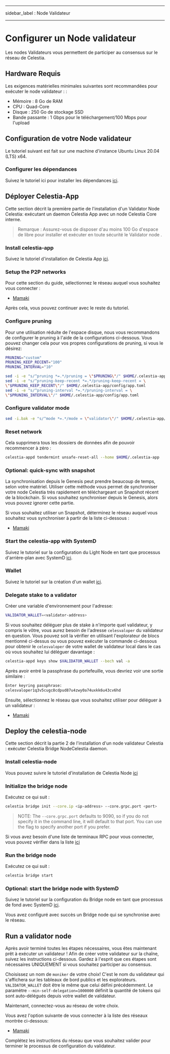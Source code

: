 - - -
sidebar_label : Node Validateur
- - -

# Configurer un Node validateur

Les nodes Validateurs vous permettent de participer au consensus sur le réseau de Celestia.

## Hardware Requis

Les exigences matérielles minimales suivantes sont recommandées pour exécuter le node validateur : :

* Mémoire : 8 Go de RAM
* CPU : Quad-Core
* Disque : 250 Go de stockage SSD
* Bande passante : 1 Gbps pour le téléchargement/100 Mbps pour l'upload

## Configuration de votre Node validateur

Le tutoriel suivant est fait sur une machine d'instance Ubuntu Linux 20.04 (LTS) x64.

### Configurer les dépendances

Suivez le tutoriel ici pour installer les dépendances [ici](../developers/environment.md).

## Déployer Celestia-App

Cette section décrit la première partie de l'installation d'un Validator Node Celestia: exécutant un daemon Celestia App avec un node Celestia Core interne.

> Remarque : Assurez-vous de disposer d'au moins 100 Go d'espace de libre pour installer et exécuter en toute sécurité le Validator node .

### Install celestia-app

Suivez le tutoriel d'installation de Celestia App [ici](../developers/celestia-app.md).

### Setup the P2P networks

Pour cette section du guide, sélectionnez le réseau auquel vous souhaitez vous connecter :

* [Mamaki](./mamaki-testnet.md#setup-p2p-network)

Après cela, vous pouvez continuer avec le reste du tutoriel.

### Configure pruning

Pour une utilisation réduite de l'espace disque, nous vous recommandons de configurer le pruning à l'aide de la configurations ci-dessous. Vous pouvez changer cela pour vos propres configurations de pruning, si vous le désirez:

```sh
PRUNING="custom"
PRUNING_KEEP_RECENT="100"
PRUNING_INTERVAL="10"

sed -i -e "s/^pruning *=.*/pruning = \"$PRUNING\"/" $HOME/.celestia-app/config/app.toml
sed -i -e "s/^pruning-keep-recent *=.*/pruning-keep-recent = \
\"$PRUNING_KEEP_RECENT\"/" $HOME/.celestia-app/config/app.toml
sed -i -e "s/^pruning-interval *=.*/pruning-interval = \
\"$PRUNING_INTERVAL\"/" $HOME/.celestia-app/config/app.toml
```

### Configure validator mode

```sh
sed -i.bak -e "s/^mode *=.*/mode = \"validator\"/" $HOME/.celestia-app/config/config.toml
```

### Reset network

Cela supprimera tous les dossiers de données afin de pouvoir recommencer à zéro :

```sh
celestia-appd tendermint unsafe-reset-all --home $HOME/.celestia-app
```

### Optional: quick-sync with snapshot

La synchronisation depuis le Genesis peut prendre beaucoup de temps, selon votre matériel. Utiliser cette méthode vous permet de synchroniser votre node Celestia très rapidement en téléchargeant un Snapshot récent de la blockchain. Si vous souhaitez synchroniser depuis le Genesis, alors vous pouvez ignorer cette partie.

Si vous souhaitez utiliser un Snapshot, déterminez le réseau auquel vous souhaitez vous synchroniser à partir de la liste ci-dessous :

* [Mamaki](./mamaki-testnet.md#quick-sync-with-snapshot)

### Start the celestia-app with SystemD

Suivez le tutoriel sur la configuration du Light Node en tant que processus d'arrière-plan avec SystemD [ici](./systemd.md#start-the-celestia-app-with-systemd).

### Wallet

Suivez le tutoriel sur la création d'un wallet [ici](../developers/wallet.md).

### Delegate stake to a validator

Créer une variable d'environnement pour l'adresse:

```sh
VALIDATOR_WALLET=<validator-address>
```

Si vous souhaitez déléguer plus de stake à n'importe quel validateur, y compris le vôtre, vous aurez besoin de l'adresse `celesvaloper` du validateur en question. Vous pouvez soit la vérifier en utilisant l'explorateur de blocs mentionné ci-dessus ou vous pouvez exécuter la commande ci-dessous pour obtenir le `celesvaloper` de votre wallet de validateur local dans le cas où vous souhaitez lui déléguer davantage :

```sh
celestia-appd keys show $VALIDATOR_WALLET --bech val -a
```

Après avoir entré la passphrase du portefeuille, vous devriez voir une sortie similaire :

```sh
Enter keyring passphrase:
celesvaloper1q3v5cugc8cdpud87u4zwy0a74uxkk6u43cv6hd
```

Ensuite, sélectionnez le réseau que vous souhaitez utiliser pour déléguer à un validateur :

* [Mamaki](./mamaki-testnet.md#delegate-to-a-validator)

## Deploy the celestia-node

Cette section décrit la partie 2 de l'installation d'un node validateur Celestia : exécuter Celestia Bridge NodeCelestia daemon.

### Install celestia-node

Vous pouvez suivre le tutoriel d'installation de Celestia Node [ici](../developers/celestia-node.md)

### Initialize the bridge node

Exécutez ce qui suit :

```sh
celestia bridge init --core.ip <ip-address> --core.grpc.port <port>
```

> NOTE: The `--core.grpc.port` defaults to 9090, so if you do not specify it in the command line, it will default to that port. You can use the flag to specify another port if you prefer.

Si vous avez besoin d'une liste de terminaux RPC pour vous connecter, vous pouvez vérifier dans la liste [ici](./mamaki-testnet.md#rpc-endpoints)

### Run the bridge node

Exécutez ce qui suit :

```sh
celestia bridge start
```

### Optional: start the bridge node with SystemD

Suivez le tutoriel sur la configuration du Bridge node en tant que processus de fond avec SystemD [ici](./systemd.md#celestia-bridge-node).

Vous avez configuré avec succès un Bridge node qui se synchronise avec le réseau.

## Run a validator node

Après avoir terminé toutes les étapes nécessaires, vous êtes maintenant prêt à exécuter un validateur ! Afin de créer votre validateur sur la chaîne, suivez les instructions ci-dessous. Gardez à l'esprit que ces étapes sont nécessaires UNIQUEMENT si vous souhaitez participer au consensus.

Choisissez un nom de `moniker` de votre choix! C'est le nom du validateur qui s'affichera sur les tableaux de bord publics et les explorateurs. `VALIDATOR_WALLET` doit être le même que celui défini précédemment. Le paramètre `--min-self-delegation=1000000` définit la quantité de tokens qui sont auto-délégués depuis votre wallet de validateur.

Maintenant, connectez-vous au réseau de votre choix.

Vous avez l'option suivante de vous connecter à la liste des réseaux montrée ci-dessous:

* [Mamaki](./mamaki-testnet.md#connect-validator)

Complétez les instructions du réseau que vous souhaitez valider pour terminer le processus de configuration du validateur.
